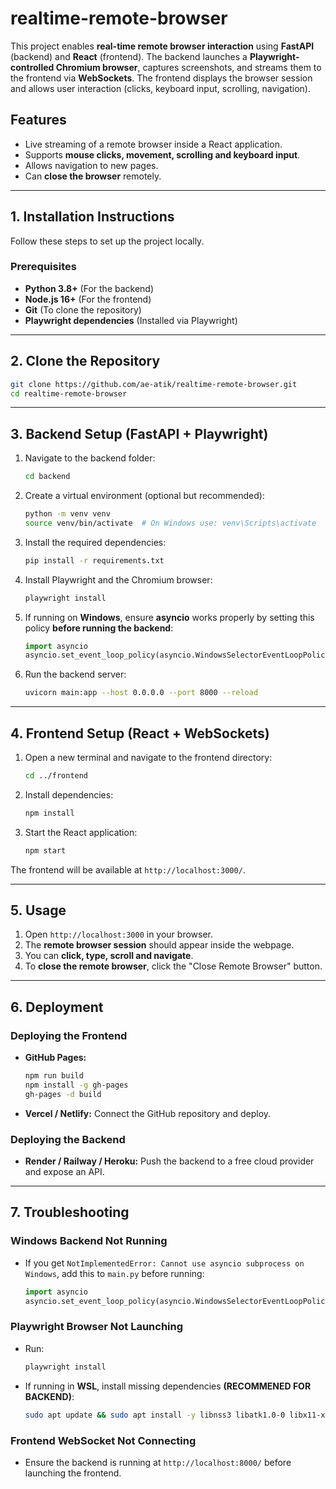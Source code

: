 # realtime-remote-browser

This project enables **real-time remote browser interaction** using **FastAPI** (backend) and **React** (frontend). The backend launches a **Playwright-controlled Chromium browser**, captures screenshots, and streams them to the frontend via **WebSockets**. The frontend displays the browser session and allows user interaction (clicks, keyboard input, scrolling, navigation).

## **Features**
- Live streaming of a remote browser inside a React application.
- Supports **mouse clicks, movement, scrolling and keyboard input**.
- Allows navigation to new pages.
- Can **close the browser** remotely.

---

## **1. Installation Instructions**
Follow these steps to set up the project locally.

### **Prerequisites**
- **Python 3.8+** (For the backend)
- **Node.js 16+** (For the frontend)
- **Git** (To clone the repository)
- **Playwright dependencies** (Installed via Playwright)

---

## **2. Clone the Repository**
```sh
git clone https://github.com/ae-atik/realtime-remote-browser.git
cd realtime-remote-browser
```

---

## **3. Backend Setup (FastAPI + Playwright)**
1. Navigate to the backend folder:
   ```sh
   cd backend
   ```

2. Create a virtual environment (optional but recommended):
   ```sh
   python -m venv venv
   source venv/bin/activate  # On Windows use: venv\Scripts\activate
   ```

3. Install the required dependencies:
   ```sh
   pip install -r requirements.txt
   ```

4. Install Playwright and the Chromium browser:
   ```sh
   playwright install
   ```

5. If running on **Windows**, ensure **asyncio** works properly by setting this policy **before running the backend**:
   ```python
   import asyncio
   asyncio.set_event_loop_policy(asyncio.WindowsSelectorEventLoopPolicy())
   ```

6. Run the backend server:
   ```sh
   uvicorn main:app --host 0.0.0.0 --port 8000 --reload
   ```

---

## **4. Frontend Setup (React + WebSockets)**
1. Open a new terminal and navigate to the frontend directory:
   ```sh
   cd ../frontend
   ```

2. Install dependencies:
   ```sh
   npm install
   ```

3. Start the React application:
   ```sh
   npm start
   ```

The frontend will be available at `http://localhost:3000/`.

---

## **5. Usage**
1. Open `http://localhost:3000` in your browser.
2. The **remote browser session** should appear inside the webpage.
3. You can **click, type, scroll and navigate**.
4. To **close the remote browser**, click the "Close Remote Browser" button.

---

## **6. Deployment**
### **Deploying the Frontend**
- **GitHub Pages:**
  ```sh
  npm run build
  npm install -g gh-pages
  gh-pages -d build
  ```
- **Vercel / Netlify:** Connect the GitHub repository and deploy.

### **Deploying the Backend**
- **Render / Railway / Heroku:** Push the backend to a free cloud provider and expose an API.

---

## **7. Troubleshooting**
### **Windows Backend Not Running**
- If you get `NotImplementedError: Cannot use asyncio subprocess on Windows`, add this to `main.py` before running:
  ```python
  import asyncio
  asyncio.set_event_loop_policy(asyncio.WindowsSelectorEventLoopPolicy())
  ```

### **Playwright Browser Not Launching**
- Run:
  ```sh
  playwright install
  ```
- If running in **WSL**, install missing dependencies **(RECOMMENED FOR BACKEND)**:
  ```sh
  sudo apt update && sudo apt install -y libnss3 libatk1.0-0 libx11-xcb1
  ```

### **Frontend WebSocket Not Connecting**
- Ensure the backend is running at `http://localhost:8000/` before launching the frontend.
